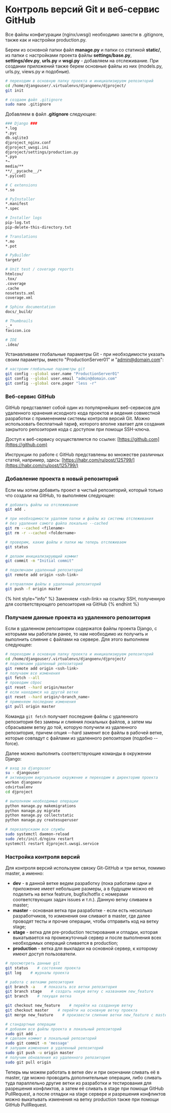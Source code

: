 # Контроль версий Git и веб-сервис GitHub

Все файлы конфигурации \(nginx/uwsgi\) необходимо занести в .gitignore, также как и настройки production.py. 

Берем из основной папки файл **manage.py** и папки со статикой **static/**, из папки с настройками проекта файлы **settings/base.py**, **settings/dev.py**, **urls.py** и **wsgi.py** - добавляем на отслеживание. При создании приложений также берем основные файлы из них \(models.py, urls.py, views.py и подобные\).

```bash
# переходим в основную папку проекта и инициализируем репозиторий
cd /home/djangouser/.virtualenvs/djangoenv/djproject/
git init

# создаем файл .gitignore
sudo nano .gitignore 
```

Добавляем в файл **.gitignore** следующее:

```bash
### Django ###
*.log
*.pyc
db.sqlite3
djproject_nginx.conf
djproject_uwsgi.ini
djproject/settings/production.py
*.pyo
*~
media/**
**/__pycache__/*
*.py[cod]

# C extensions
*.so

# PyInstaller
*.manifest
*.spec

# Installer logs
pip-log.txt
pip-delete-this-directory.txt

# Translations
*.mo 
*.pot

# PyBuilder
target/

# Unit test / coverage reports
htmlcov/
.tox/
.coverage
.cache
nosetests.xml
coverage.xml

# Sphinx documentation
docs/_build/

# Thumbnails
._*
favicon.ico

# IDE
.idea/
```

Устанавливаем глобальные параметры Git - при необходимости указать своим параметры, вместо "ProductionServer01" и "admin@domain.com":

```bash
# настроим глобальные параметры git
git config --global user.name "ProductionServer01"
git config --global user.email "admin@domain.com"
git config --global core.pager "less -r"
```

### Веб-сервис GitHub

GitHub представляет собой один из популярнейших веб-сервисов для удаленного хранения исходного кода проектов и ведения совместной разработки с применением системы контроля версий Git. Можно использовать бесплатный тариф, которого вполне хватает для создания закрытого репозитория кода с доступом при помощи SSH-ключа.

Доступ к веб-сервису осуществляется по ссылке: [https://github.com](https://github.com)

Инструкции по работе с GitHub представлены во множестве различных статей, например, здесь: [https://habr.com/ru/post/125799/](https://habr.com/ru/post/125799/)



### Добавление проекта в новый репозиторий

Если мы хотим добавить проект в чистый репозиторий, который только что создали на GitHub, то выполняем следующее:

```bash
# добавить файлы на отслеживание
git add .

# при необходимости удаляем папки и файлы из системы отслеживания
# без удаления самого файла локально --cached
git rm --cached <filename>
git rm -r --cached <foldername>

# проверим, какие файлы и папки мы теперь отслеживаем
git status

# делаем инициализирующий коммит
git commit -m "Initial commit"

# подключаем удаленный репозиторий
git remote add origin <ssh-link>

# отправляем файлы в удаленный репозиторий
git push -f origin master
```

{% hint style="info" %}
Заменяем &lt;ssh-link&gt; на ссылку SSH, полученную для соответствующего репозитория на GitHub
{% endhint %}

### Получаем данные проекта из удаленного репозитория

Если в удаленном репозитории содержатся файлы проекта Django, с которыми мы работали ранее, то нам необходимо их получить и выполнить слияние с файлами на сервере. Для этого выполняем следующее:

```bash
# переходим в основную папку проекта и инициализируем репозиторий
cd /home/djangouser/.virtualenvs/djangoenv/djproject/
# подключаем удаленный репозиторий
git remote add origin <ssh-link>
# получаем все изменения
git fetch --all
# проводим сброс
git reset --hard origin/master
# если находимся на другой ветке
git reset --hard origin/<branch_name>
# применяем последние изменения
git pull origin master
```

Команда `git fetch` получает последние файлы с удаленного репозитория без замены и слияния локальных файлов, а затем мы сбрасываем ветку до той, которую получили из удаленного репозитория, причем опция --hard заменит все файлы в рабочей ветке, которые совпадут с файлами из удаленного репозитория \(подобно --force\). 

Далее можно выполнить соответствующие команды в окружении Django:

```bash
# вход за djangouser
su - djangouser
# активируем виртуальное окружение и переходим в директорию проекта
workon djangoenv
cdvirtualenv
cd djproject

# выполняем необходимые операции
python manage.py makemigrations
python manage.py migrate
python manage.py collectstatic
python manage.py createsuperuser

# перезапускаем все службы
sudo systemctl daemon-reload
sudo /etc/init.d/nginx restart 
systemctl restart djproject.uwsgi.service
```

### Настройка контроля версий

Для контроля версий используем связку Git-GitHub и три ветки, помимо master, а именно:

* **dev** - в данной ветке ведем разработку \(пока работаем одни и приложение имеет небольшие размеры, а в будущем можно её поделить на ветки featrure, bugfix/hotfix с номерами соответствующих задач issues и т.п.\). Данную ветку сливаем в master;
* **master** - основная ветка при разработке - если есть несколько разработчиков, то изменения они сливают в master, где далее проводят тесты и прочие операции, чтобы отправить код на ветку stage;
* **stage** - ветка для pre-production тестирования и отладки, которая выкатывается на промежуточный сервер и после выполнения всех необходимых операций сливается в production;
* **production** - ветка для выкладки на основной сервер, к которому имеют доступ пользователи. 

```bash
# просмотреть данные git
git status    # состояние проекта
git log    # журналы проекта

# работа с ветками репозитория
git branch -a    # показать все ветки репозитория
git branch stage    # создать новую ветку с названием new_feature
git branch    # текущая ветка

git checkout new_feature    # перейти на созданную ветку
git checkout master    # перейти на основную ветку проекта
git merge new_feature    # произвести слияние ветки new_feature с master

# стандартные операции
# добавим все файлы проекта в локальный репозиторий
sudo git add . 
# сделаем коммит в локальный репозиторий
sudo git commit -m 'message'
# запушим изменения в удаленный репозиторий
sudo git push -u origin master 
# получим обновления из удаленного репозитория
sudo git pull origin 
```

Теперь мы можем работать в ветке dev и при окончании сливать её в master, где можно проводить дополнительные операции, либо сливать туда параллельно другие ветки из разработки и тестирования для разрешения конфликтов, а затем её сливать в stage при помощи GitHub PullRequest, а после отладки на stage сервере и разрешения конфликтов можно выкатывать изменения на ветку production также при помощи GitHub PullRequest.

